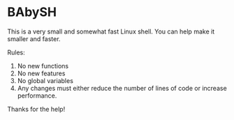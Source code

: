 # BAbySH
This is a very small and somewhat fast Linux shell. You can help make it smaller and faster.

Rules:
1) No new functions
2) No new features
3) No global variables
3) Any changes must either reduce the number of lines of code or increase performance.

Thanks for the help!
